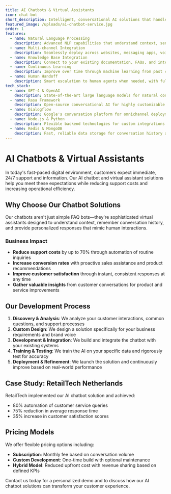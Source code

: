 ```yaml
---
title: AI Chatbots & Virtual Assistants
icon: chat-bot
short_description: Intelligent, conversational AI solutions that handle customer inquiries, automate support, and enhance user experiences 24/7.
featured_image: /uploads/ai-chatbot-service.jpg
order: 1
features:
  - name: Natural Language Processing
    description: Advanced NLP capabilities that understand context, sentiment, and complex user intents.
  - name: Multi-channel Integration
    description: Seamlessly deploy across websites, messaging apps, voice systems, and social media platforms.
  - name: Knowledge Base Integration
    description: Connect to your existing documentation, FAQs, and internal resources for accurate answers.
  - name: Continuous Learning
    description: Improve over time through machine learning from past conversations and feedback.
  - name: Human Handoff
    description: Smart escalation to human agents when needed, with full conversation context.
tech_stack:
  - name: GPT-4 & OpenAI
    description: State-of-the-art large language models for natural conversational abilities.
  - name: Rasa Framework
    description: Open-source conversational AI for highly customizable solutions.
  - name: Dialogflow
    description: Google's conversation platform for omnichannel deployment.
  - name: Node.js & Python
    description: Flexible backend technologies for custom integrations.
  - name: Redis & MongoDB
    description: Fast, reliable data storage for conversation history and context.
---
```


# AI Chatbots & Virtual Assistants

In today's fast-paced digital environment, customers expect immediate, 24/7 support and information. Our AI chatbot and virtual assistant solutions help you meet these expectations while reducing support costs and increasing operational efficiency.

## Why Choose Our Chatbot Solutions

Our chatbots aren't just simple FAQ bots—they're sophisticated virtual assistants designed to understand context, remember conversation history, and provide personalized responses that mimic human interactions.

### Business Impact

- **Reduce support costs** by up to 70% through automation of routine inquiries
- **Increase conversion rates** with proactive sales assistance and product recommendations
- **Improve customer satisfaction** through instant, consistent responses at any time
- **Gather valuable insights** from customer conversations for product and service improvements

## Our Development Process

1. **Discovery & Analysis**: We analyze your customer interactions, common questions, and support processes
2. **Custom Design**: We design a solution specifically for your business requirements and brand voice
3. **Development & Integration**: We build and integrate the chatbot with your existing systems
4. **Training & Testing**: We train the AI on your specific data and rigorously test for accuracy
5. **Deployment & Refinement**: We launch the solution and continuously improve based on real-world performance

## Case Study: RetailTech Netherlands

RetailTech implemented our AI chatbot solution and achieved:
- 80% automation of customer service queries
- 75% reduction in average response time
- 35% increase in customer satisfaction scores

## Pricing Models

We offer flexible pricing options including:
- **Subscription**: Monthly fee based on conversation volume
- **Custom Development**: One-time build with optional maintenance
- **Hybrid Model**: Reduced upfront cost with revenue sharing based on defined KPIs

Contact us today for a personalized demo and to discuss how our AI chatbot solutions can transform your customer experience.